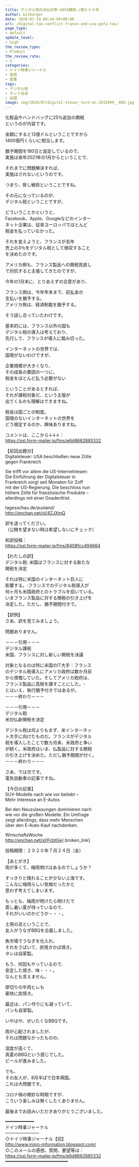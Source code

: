 ```yaml
---
title: デジタル税の米仏抗争-GAFA課税-/第６０９号
author: bitburger
date: 2020-07-19 09:44:09+00:00
url: /digital-tax-conflict-france-and-usa-gafa-tax/
page_type:
- default
update_level:
- high
the_review_type:
- Product
the_review_rate:
- 5
categories:
- ドイツ時事ジャーナル
- 技術
- 産業
tags:
- デジタル税
- ネット社会
- 米国
image: img/2020/07/digital-steuer_turn-on-2932999__480.jpg
---
```

化粧品やハンドバッグに25％追加の関税  
というのが内容です。

金額にすると13億ドルということですから  
1400億円くらいに相当します。

猶予期間を180日と設定しているので、  
実施は来年2021年の1月からということで、

それまでに問題解決すれば、  
実施はされないというのです。

つまり、脅し戦術ということですね。

その元になっているのが、  
デジタル税ということですが、

どういうことかというと、  
Facebook、Apple、Googleなどのインター  
ネット企業は、従来ヨーロッパでほとんど  
税金を払っていなかった。

それを変えようと、フランスが去年  
売上の3％をデジタル税として徴収すること  
を決めたのです。

アメリカ側も、フランス製品への関税見直し  
で対抗すると主張してきたのですが、

今年の1月末に、とりあえずの合意があり、

フランス側は、今年年末まで、前払金の  
支払いを猶予する。  
アメリカ側は、経済制裁を猶予する。

そう話し合っていたわけです。

基本的には、フランス以外の国も  
デジタル税の導入は考えており、  
先行して、フランスが導入に踏み切った。

インターネットの世界では、  
国境がないわけですが、

企業規模が大きくなり、  
その成長の要因の一つに、  
税金をほとんど払う必要がない

ということがあるとすれば、  
それが課税対象だ、という主張が  
出てくるのも理解はできますね。

税金は国ごとの制度。  
国境のないインターネットの世界を  
どう規定するのか、興味ありますね。

  
コメントは、ここから↓↓↓：  
<https://ssl.form-mailer.jp/fms/e6d8662885332>

【前回出題分】  
Digitalsteuer: USA beschließen neue Zölle  
gegen Frankreich  
  
Sie trifft vor allem die US-Internetriesen:  
Die Einführung der Digitalsteuer in  
Frankreich sorgt seit Monaten für Zoff  
mit der US-Regierung. Die beschloss nun  
höhere Zölle für französische Produkte &#8211;  
allerdings mit einer Gnadenfrist.

tagesschau.de/ausland/  
<http://enchan.net/xl/4ZJXmQ>

訳を送ってください。  
（公開を望まない時は希望しないにチェック）

和訳投稿：  
 <https://ssl.form-mailer.jp/fms/8408fcc494664>

  
【わたしの訳】  
デジタル税: 米国はフランスに対する新たな  
関税を決定

それは特に米国のインターネット巨人に  
影響する。:フランスでのデジタル税導入が  
何ヶ月も米国政府とのトラブルを招いている。  
いまフランス製品に対する関税の引き上げを  
決定した。ただし、猶予期間付きで。

  
【訳例】  
さあ、訳を見てみましょう。

問題ありません。

－－－引用－－－  
デジタル課税  
米国、フランスに対し新しい関税を決議

対象となるのは特に米国のIT大手：フランス  
のデジタル税導入にアメリカ政府は数か月前  
から憤慨していた。そしてアメリカ政府は、  
フランス製品に高税を課すことにした。-  
とはいえ、執行猶予付きではあるが。  
－－－終わり－－－

－－－引用－－－  
デジタル税  
米対仏新関税を決定

デジタル税は何よりもまず、米インターネッ  
ト大手に向けたものだ。フランスがデジタル  
税を導入したことで数カ月来、米政府と争い  
が続く。米政府はいま、仏製品に対する関税  
の引き上げを決めた。ただし猶予期間が付く。  
－－－終わり－－－

  
さあ、では次です。  
電気自動車の記事ですね。

【今日の記事】  
SUV-Modelle nach wie vor beliebt –  
Mehr Interesse an E-Autos

Bei den Neuzulassungen dominieren nach  
wie vor die großen Modelle. Ein Umfrage  
zeigt allerdings, dass mehr Menschen  
über den E-Auto-Kauf nachdenken.

WirtschaftsWoche  
<http://enchan.net/xl/FcbtGe>{.broken_link}

投稿期限：２０２０年７月２４日（金）

  
【あとがき】  
雨が多くて、梅雨明けはあるのでしょうか？

すっきりと晴れることが少ない上海です。  
こんなに梅雨らしい気候だったかと  
思わず考えてしまいます。

もっとも、梅雨が明けたら明けたで  
蒸し暑い夏が待っているので、  
それがいいのかどうか・・・。

土用の丑ということで、  
友人がうなぎBBQを企画しました。

魚市場でうなぎを仕入れ、  
それをさばいて、炭焼きかば焼き。  
タレは自家製。

もう、何回もやっているので、  
安定した焼き、味・・・。  
なんとも言えません。

厚切りの牛肉ヒレも  
豪快に炭焼き。

最近は、パン作りにも凝っていて、  
パンも自家製。

いやはや、ぜいたくなBBQです。

雨が心配されましたが、  
それは問題なかったものの、

湿度が高くて、  
真夏のBBQという感じでした。  
ビールが進みました。

でも、  
その友人が、8月半ばで日本帰国。  
これは大問題です。

コロナ禍の微妙な時期ですが、  
こういう楽しみは無くしたくありません。

  
最後までお読みいただきありがとうございました。

━━━━━━━━━━━  
ドイツ時事ジャーナル  
───────────  
◇ドイツ時事ジャーナル【旧】  
<http://www.iroiro-information.blogspot.com/>  
◇このメールの感想、質問、要望等は：  
<https://ssl.form-mailer.jp/fms/e6d8662885332>  
━━━━━━━━━━━━━━━━━━━━━━━━
